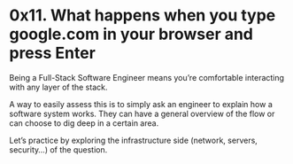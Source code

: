 <h1 class="gap">0x11. What happens when you type google.com in your browser and press Enter</h1>

<p>Being a Full-Stack Software Engineer means you’re comfortable interacting with any layer of the stack.</p>
<p>A way to easily assess this is to simply ask an engineer to explain how a software system works. They can have a general overview of the flow or can choose to dig deep in a certain area.</p>
<p>Let’s practice by exploring the infrastructure side (network, servers, security…) of the question.</p>

